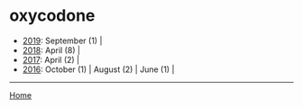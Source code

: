 # oxycodone

  * [2019](./oxycodone-2019.md): 
      September (1) | 
  * [2018](./oxycodone-2018.md): 
      April (8) | 
  * [2017](./oxycodone-2017.md): 
      April (2) | 
  * [2016](./oxycodone-2016.md): 
      October (1) | 
      August (2) | 
      June (1) | 

----

[Home](../)
